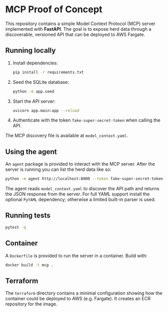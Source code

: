 # MCP Proof of Concept

This repository contains a simple Model Context Protocol (MCP) server
implemented with **FastAPI**. The goal is to expose herd data through a
discoverable, versioned API that can be deployed to AWS Fargate.

## Running locally

1. Install dependencies:

   ```bash
   pip install -r requirements.txt
   ```

2. Seed the SQLite database:
   
   ```bash
   python -m app.seed
   ```

3. Start the API server:

   ```bash
   uvicorn app.main:app --reload
   ```

4. Authenticate with the token `fake-super-secret-token` when calling the API.

The MCP discovery file is available at `model_context.yaml`.

## Using the agent

An `agent` package is provided to interact with the MCP server. After the
server is running you can list the herd data like so:

```bash
python -m agent http://localhost:8000 --token fake-super-secret-token
```

The agent reads `model_context.yaml` to discover the API path and returns the
JSON response from the server. For full YAML support install the optional
`PyYAML` dependency; otherwise a limited built-in parser is used.

## Running tests

```bash
pytest -q
```

## Container

A `Dockerfile` is provided to run the server in a container. Build with:

```bash
docker build -t mcp .
```

## Terraform

The `terraform` directory contains a minimal configuration showing how the
container could be deployed to AWS (e.g. Fargate). It creates an ECR repository
for the image.
